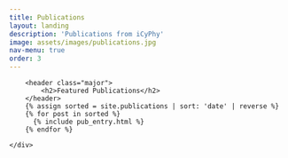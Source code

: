 ```yaml
---
title: Publications
layout: landing
description: 'Publications from iCyPhy'
image: assets/images/publications.jpg
nav-menu: true
order: 3
---
```


<div class="main">
	<div class="inner">

		<header class="major">
			<h2>Featured Publications</h2>
		</header>
		{% assign sorted = site.publications | sort: 'date' | reverse %}
		{% for post in sorted %}
		  {% include pub_entry.html %}
		{% endfor %}

	</div>
</div>
